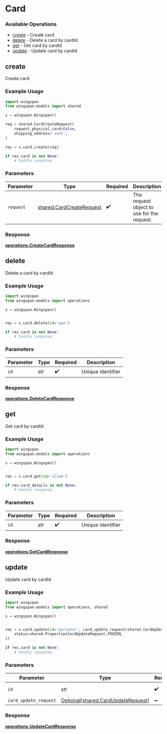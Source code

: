 # Card

### Available Operations

* [create](#create) - Create card
* [delete](#delete) - Delete a card by cardId
* [get](#get) - Get card by cardId
* [update](#update) - Update card by cardId

## create

Create card

### Example Usage

```python
import wingspan
from wingspan.models import shared

s = wingspan.Wingspan()

req = shared.CardCreateRequest(
    request_physical_card=False,
    shipping_address='sunt',
)

res = s.card.create(req)

if res.card is not None:
    # handle response
```

### Parameters

| Parameter                                                            | Type                                                                 | Required                                                             | Description                                                          |
| -------------------------------------------------------------------- | -------------------------------------------------------------------- | -------------------------------------------------------------------- | -------------------------------------------------------------------- |
| `request`                                                            | [shared.CardCreateRequest](../../models/shared/cardcreaterequest.md) | :heavy_check_mark:                                                   | The request object to use for the request.                           |


### Response

**[operations.CreateCardResponse](../../models/operations/createcardresponse.md)**


## delete

Delete a card by cardId

### Example Usage

```python
import wingspan
from wingspan.models import operations

s = wingspan.Wingspan()


res = s.card.delete(id='quo')

if res.card is not None:
    # handle response
```

### Parameters

| Parameter          | Type               | Required           | Description        |
| ------------------ | ------------------ | ------------------ | ------------------ |
| `id`               | *str*              | :heavy_check_mark: | Unique identifier  |


### Response

**[operations.DeleteCardResponse](../../models/operations/deletecardresponse.md)**


## get

Get card by cardId

### Example Usage

```python
import wingspan
from wingspan.models import operations

s = wingspan.Wingspan()


res = s.card.get(id='illum')

if res.card_details is not None:
    # handle response
```

### Parameters

| Parameter          | Type               | Required           | Description        |
| ------------------ | ------------------ | ------------------ | ------------------ |
| `id`               | *str*              | :heavy_check_mark: | Unique identifier  |


### Response

**[operations.GetCardResponse](../../models/operations/getcardresponse.md)**


## update

Update card by cardId

### Example Usage

```python
import wingspan
from wingspan.models import operations, shared

s = wingspan.Wingspan()


res = s.card.update(id='pariatur', card_update_request=shared.CardUpdateRequest(
    status=shared.PropertiesCardUpdateRequest.FROZEN,
))

if res.card is not None:
    # handle response
```

### Parameters

| Parameter                                                                      | Type                                                                           | Required                                                                       | Description                                                                    |
| ------------------------------------------------------------------------------ | ------------------------------------------------------------------------------ | ------------------------------------------------------------------------------ | ------------------------------------------------------------------------------ |
| `id`                                                                           | *str*                                                                          | :heavy_check_mark:                                                             | Unique identifier                                                              |
| `card_update_request`                                                          | [Optional[shared.CardUpdateRequest]](../../models/shared/cardupdaterequest.md) | :heavy_minus_sign:                                                             | N/A                                                                            |


### Response

**[operations.UpdateCardResponse](../../models/operations/updatecardresponse.md)**

